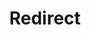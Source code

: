 ﻿---
layout: src/layouts/Redirect.astro
title: Redirect
redirect: https://yamldoc.liuyan.wang/docs/octopus-rest-api/cli/octopus-space-create
pubDate:  2023-01-01
navSearch: false
navSitemap: false
navMenu: false
---
